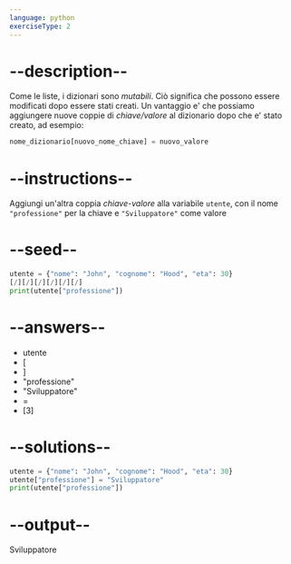 ```yaml
---
language: python
exerciseType: 2
---
```


# --description--

Come le liste, i dizionari sono _mutabili_.
Ciò significa che possono essere modificati dopo essere stati creati.
Un vantaggio e' che possiamo aggiungere nuove coppie di _chiave/valore_ al dizionario dopo che e' stato creato, ad esempio:
```python
nome_dizionario[nuovo_nome_chiave] = nuovo_valore
```

# --instructions--

Aggiungi un'altra coppia _chiave-valore_ alla variabile `utente`, con il nome `"professione"` per la chiave e `"Sviluppatore"` come valore

# --seed--

```python
utente = {"nome": "John", "cognome": "Hood", "eta": 30}
[/][/][/][/][/][/]
print(utente["professione"])
```

# --answers--

- utente
- [
- ]
- "professione"
- "Sviluppatore"
-  = 
- [3]

# --solutions--

```python
utente = {"nome": "John", "cognome": "Hood", "eta": 30}
utente["professione"] = "Sviluppatore"
print(utente["professione"])
```

# --output--

Sviluppatore
